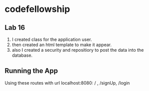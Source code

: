 # codefellowship

## Lab 16
1. I created class for the application user.
2. then created an html template to make it appear.
3. also I created a security and repositiory to post the data into the database.

## Running the App

Using these routes with url localhost:8080:
/ , /signUp, /login